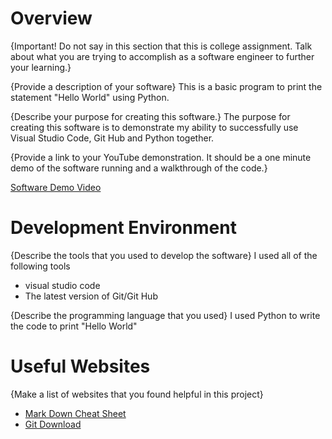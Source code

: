 # Overview

{Important! Do not say in this section that this is college assignment. Talk about what you are trying to accomplish as a software engineer to further your learning.}

{Provide a description of your software}
This is a basic program to print the statement "Hello World" using Python.

{Describe your purpose for creating this software.}
The purpose for creating this software is to demonstrate my ability to successfully use Visual Studio Code, Git Hub and Python together.

{Provide a link to your YouTube demonstration. It should be a one minute demo of the software running and a walkthrough of the code.}

[Software Demo Video](https://www.youtube.com/watch?v=uAA2sF7zumE)

# Development Environment

{Describe the tools that you used to develop the software}
I used all of the following tools

- visual studio code
- The latest version of Git/Git Hub

{Describe the programming language that you used}
I used Python to write the code to print "Hello World"

# Useful Websites

{Make a list of websites that you found helpful in this project}

- [Mark Down Cheat Sheet](https://www.markdownguide.org/cheat-sheet/)
- [Git Download](https://git-scm.com/download)
